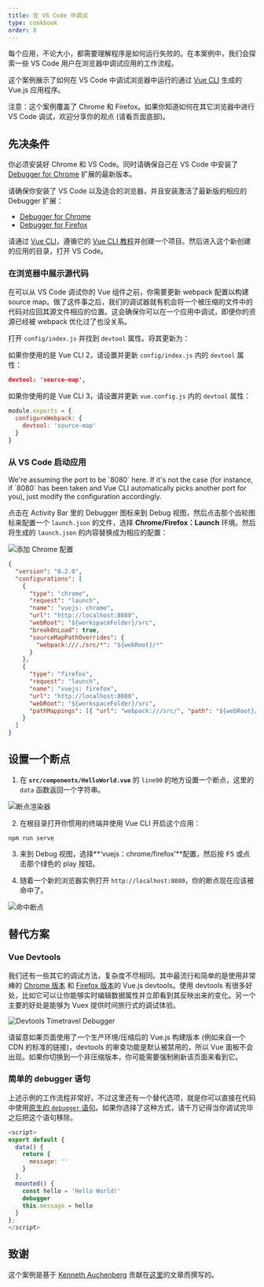 ```yaml
---
title: 在 VS Code 中调试
type: cookbook
order: 8
---
```


每个应用，不论大小，都需要理解程序是如何运行失败的。在本案例中，我们会探索一些 VS Code 用户在浏览器中调试应用的工作流程。

这个案例展示了如何在 VS Code 中调试浏览器中运行的通过 [Vue CLI](https://github.com/vuejs/vue-cli) 生成的 Vue.js 应用程序。

<p class="tip">注意：这个案例覆盖了 Chrome 和 Firefox。如果你知道如何在其它浏览器中进行 VS Code 调试，欢迎分享你的观点 (请看页面底部)。</p>

## 先决条件

你必须安装好 Chrome 和 VS Code。同时请确保自己在 VS Code 中安装了 [Debugger for Chrome](https://marketplace.visualstudio.com/items?itemName=msjsdiag.debugger-for-chrome) 扩展的最新版本。

请确保你安装了 VS Code 以及适合的浏览器，并且安装激活了最新版的相应的 Debugger 扩展：

* [Debugger for Chrome](https://marketplace.visualstudio.com/items?itemName=msjsdiag.debugger-for-chrome)
* [Debugger for Firefox](https://marketplace.visualstudio.com/items?itemName=hbenl.vscode-firefox-debug)

请通过 [Vue CLI](https://github.com/vuejs/vue-cli)，遵循它的 [Vue CLI 教程](https://cli.vuejs.org/)并创建一个项目。然后进入这个新创建的应用的目录，打开 VS Code。

### 在浏览器中展示源代码

在可以从 VS Code 调试你的 Vue 组件之前，你需要更新 webpack 配置以构建 source map。做了这件事之后，我们的调试器就有机会将一个被压缩的文件中的代码对应回其源文件相应的位置。这会确保你可以在一个应用中调试，即便你的资源已经被 webpack 优化过了也没关系。

打开 `config/index.js` 并找到 `devtool` 属性。将其更新为：

如果你使用的是 Vue CLI 2，请设置并更新 `config/index.js` 内的 `devtool` 属性：

```json
devtool: 'source-map',
```

如果你使用的是 Vue CLI 3，请设置并更新 `vue.config.js` 内的 `devtool` 属性：

```js
module.exports = {
  configureWebpack: {
    devtool: 'source-map'
  }
}
```

### 从 VS Code 启动应用

<!-- todo: translation -->
<p class="tip">We're assuming the port to be `8080` here. If it's not the case (for instance, if `8080` has been taken and Vue CLI automatically picks another port for you), just modify the configuration accordingly.</p>

点击在 Activity Bar 里的 Debugger 图标来到 Debug 视图，然后点击那个齿轮图标来配置一个 `launch.json` 的文件，选择 **Chrome/Firefox：Launch** 环境。然后将生成的 `launch.json` 的内容替换成为相应的配置：

![添加 Chrome 配置](/images/config_add.png)

```json
{
  "version": "0.2.0",
  "configurations": [
    {
      "type": "chrome",
      "request": "launch",
      "name": "vuejs: chrome",
      "url": "http://localhost:8080",
      "webRoot": "${workspaceFolder}/src",
      "breakOnLoad": true,
      "sourceMapPathOverrides": {
        "webpack:///./src/*": "${webRoot}/*"
      }
    },
    {
      "type": "firefox",
      "request": "launch",
      "name": "vuejs: firefox",
      "url": "http://localhost:8080",
      "webRoot": "${workspaceFolder}/src",
      "pathMappings": [{ "url": "webpack:///src/", "path": "${webRoot}/" }]
    }
  ]
}
```

## 设置一个断点

1. 在 **`src/components/HelloWorld.vue`** 的 `line90` 的地方设置一个断点，这里的 `data` 函数返回一个字符串。

  ![断点渲染器](/images/breakpoint_set.png)

2. 在根目录打开你惯用的终端并使用 Vue CLI 开启这个应用：

  ```
  npm run serve
  ```

3. 来到 Debug 视图，选择**‘vuejs：chrome/firefox’**配置，然后按 <kbd>F5</kbd> 或点击那个绿色的 play 按钮。

4. 随着一个新的浏览器实例打开 `http://localhost:8080`，你的断点现在应该被命中了。

  ![命中断点](/images/breakpoint_hit.png)

## 替代方案

### Vue Devtools

我们还有一些其它的调试方法，复杂度不尽相同。其中最流行和简单的是使用非常棒的 [Chrome 版本](https://chrome.google.com/webstore/detail/vuejs-devtools/nhdogjmejiglipccpnnnanhbledajbpd) 和 [Firefox 版本](https://addons.mozilla.org/en-US/firefox/addon/vue-js-devtools/)的 Vue.js devtools。使用 devtools 有很多好处，比如它可以让你能够实时编辑数据属性并立即看到其反映出来的变化。另一个主要的好处是能够为 Vuex 提供时间旅行式的调试体验。

![Devtools Timetravel Debugger](/images/devtools-timetravel.gif)

<p class="tip">请留意如果页面使用了一个生产环境/压缩后的 Vue.js 构建版本 (例如来自一个 CDN 的标准的链接)，devtools 的审查功能是默认被禁用的，所以 Vue 面板不会出现。如果你切换到一个非压缩版本，你可能需要强制刷新该页面来看到它。</p>

### 简单的 debugger 语句

上述示例的工作流程非常好。不过这里还有一个替代选项，就是你可以直接在代码中使用[原生的 `debugger` 语句](https://developer.mozilla.org/zh-CN/docs/Web/JavaScript/Reference/Statements/debugger)。如果你选择了这种方式，请千万记得当你调试完毕之后把这个语句移除。

```js
<script>
export default {
  data() {
    return {
      message: ''
    }
  },
  mounted() {
    const hello = 'Hello World!'
    debugger
    this.message = hello
  }
};
</script>
```

## 致谢

这个案例是基于 [Kenneth Auchenberg](https://twitter.com/auchenberg) 贡献在[这里](https://github.com/Microsoft/VSCode-recipes/tree/master/vuejs-cli)的文章而撰写的。
